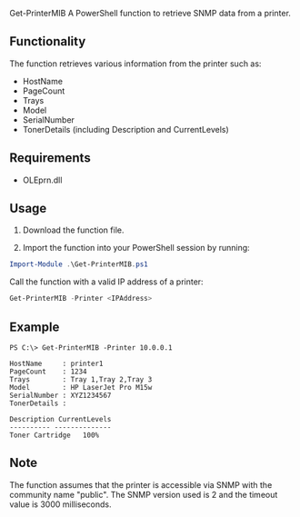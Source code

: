 Get-PrinterMIB
A PowerShell function to retrieve SNMP data from a printer.

## Functionality
The function retrieves various information from the printer such as:

- HostName
- PageCount
- Trays
- Model
- SerialNumber
- TonerDetails (including Description and CurrentLevels)


## Requirements
- OLEprn.dll


## Usage
1. Download the function file.

2. Import the function into your PowerShell session by running:
```powershell
Import-Module .\Get-PrinterMIB.ps1
```
Call the function with a valid IP address of a printer:
```powershell
Get-PrinterMIB -Printer <IPAddress>
```
## Example 
```
PS C:\> Get-PrinterMIB -Printer 10.0.0.1

HostName     : printer1
PageCount    : 1234
Trays        : Tray 1,Tray 2,Tray 3
Model        : HP LaserJet Pro M15w
SerialNumber : XYZ1234567
TonerDetails : 

Description CurrentLevels
---------- --------------
Toner Cartridge   100%
```
## Note
The function assumes that the printer is accessible via SNMP with the community name "public". The SNMP version used is 2 and the timeout value is 3000 milliseconds.
